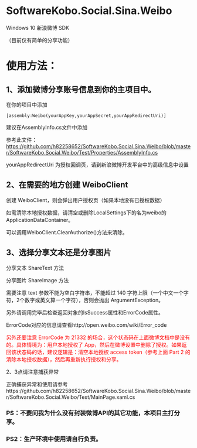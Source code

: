 ﻿# SoftwareKobo.Social.Sina.Weibo
Windows 10 新浪微博 SDK

（目前仅有简单的分享功能）

# 使用方法：
## 1、添加微博分享账号信息到你的主项目中。

在你的项目中添加
```
[assembly:Weibo(yourAppKey,yourAppSecret,yourAppRedirectUri)]
```
建议在AssemblyInfo.cs文件中添加

参考此文件：https://github.com/h82258652/SoftwareKobo.Social.Sina.Weibo/blob/master/SoftwareKobo.Social.Weibo/Test/Properties/AssemblyInfo.cs

yourAppRedirectUri 为授权回调页，请到新浪微博开发平台中的高级信息中设置

## 2、在需要的地方创建 WeiboClient

创建 WeiboClient，则会弹出用户授权页（如果本地没有已授权数据）

如需清除本地授权数据，请清空或删除LocalSettings下的名为weibo的ApplicationDataContainer。

可以调用WeiboClient.ClearAuthorize()方法来清除。

## 3、选择分享文本还是分享图片

分享文本 ShareText 方法

分享图片 ShareImage 方法

需要注意 text 参数不能为空白字符串，不能超过 140 字符上限（一个中文一个字符，2个数字或英文算一个字符），否则会抛出 ArgumentException。

另外请调用完毕后检查返回对象的IsSuccess属性和ErrorCode属性。

ErrorCode对应的信息请查看http://open.weibo.com/wiki/Error_code

<div style="color:red;">另外还要注意 ErrorCode 为 21332 的场合，这个状态码在上面微博文档中是没有的。具体情境为：用户本地授权了 App，然后在微博设置中删除了授权。如果返回该状态码的话，建议逻辑是：清空本地授权 access token（参考上面 Part 2 的清除本地授权数据），然后再重新执行授权和分享。</div>

2、3点请注意捕获异常

正确捕获异常和使用请参考https://github.com/h82258652/SoftwareKobo.Social.Sina.Weibo/blob/master/SoftwareKobo.Social.Weibo/Test/MainPage.xaml.cs

### PS：不要问我为什么没有封装微博API的其它功能，本项目主打分享。
### PS2：生产环境中使用请自行负责。
